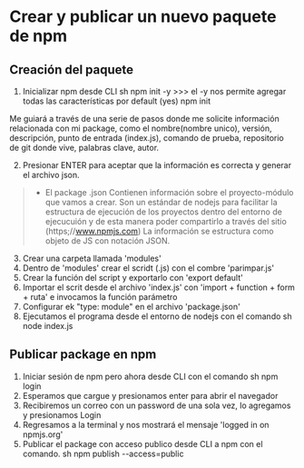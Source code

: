 # Crear y publicar un nuevo paquete de npm

## Creación del paquete
1. Inicializar npm desde CLI
    sh 
npm init -y     >>> el -y nos permite agregar todas las características por default (yes)
npm init

Me guiará a través de una serie de pasos donde me solicite información relacionada con mi package, como el nombre(nombre unico), versión, descripción, punto de entrada (index.js), comando de prueba, repositorio de git donde vive, palabras clave, autor.

2. Presionar ENTER para aceptar que la información es correcta y generar el archivo json. 
> - El package .json 
   Contienen información sobre el proyecto-módulo que vamos a crear. Son un estándar de nodejs para facilitar la estructura de ejecución de los proyectos dentro del entorno de ejecucuión y de esta manera poder compartirlo a través del sitio (https;//www.npmjs.com)
   La información se estructura como objeto de JS con notación JSON. 

3. Crear una carpeta llamada 'modules'
4. Dentro de 'modules' crear el scridt (.js) con el combre 'parimpar.js'
5. Crear la función del script y exportarlo con 'export default'
6. Importar el scrit desde el archivo 'index.js' con 'import + function + form + ruta' e invocamos la función parámetro
7. Configurar ek "type: module" en el archivo 'package.json'
8. Ejecutamos el programa desde el entorno de nodejs con el comando 
    sh
node index.js

## Publicar package en npm
1. Iniciar sesión de npm pero ahora desde CLI con el comando
sh
npm login
2. Esperamos que cargue y presionamos enter para abrir el navegador
3. Recibiremos un correo con un password de una sola vez, lo agregamos y presionamos Login
4. Regresamos a la terminal y nos mostrará el mensaje 'logged in on npmjs.org'
5. Publicar el package con acceso publico desde CLI a npm con el comando. 
    sh 
npm publish --access=public